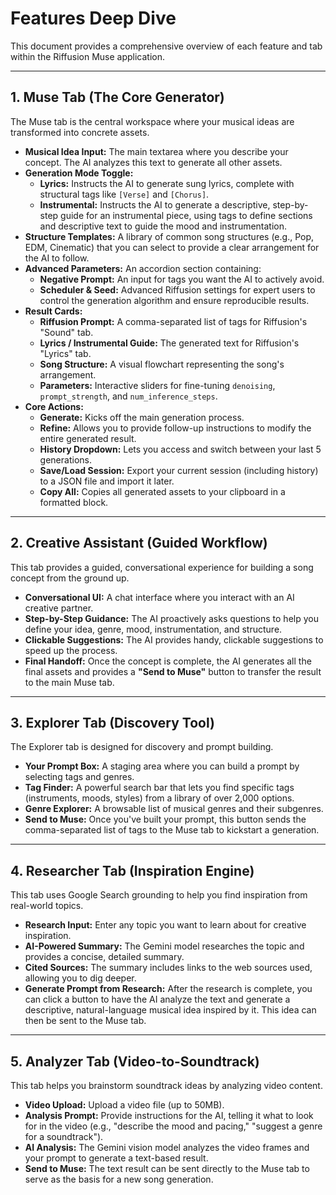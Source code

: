 # Features Deep Dive

This document provides a comprehensive overview of each feature and tab within the Riffusion Muse application.

---

## 1. Muse Tab (The Core Generator)

The Muse tab is the central workspace where your musical ideas are transformed into concrete assets.

- **Musical Idea Input:** The main textarea where you describe your concept. The AI analyzes this text to generate all other assets.
- **Generation Mode Toggle:**
  - **Lyrics:** Instructs the AI to generate sung lyrics, complete with structural tags like `[Verse]` and `[Chorus]`.
  - **Instrumental:** Instructs the AI to generate a descriptive, step-by-step guide for an instrumental piece, using tags to define sections and descriptive text to guide the mood and instrumentation.
- **Structure Templates:** A library of common song structures (e.g., Pop, EDM, Cinematic) that you can select to provide a clear arrangement for the AI to follow.
- **Advanced Parameters:** An accordion section containing:
  - **Negative Prompt:** An input for tags you want the AI to actively avoid.
  - **Scheduler & Seed:** Advanced Riffusion settings for expert users to control the generation algorithm and ensure reproducible results.
- **Result Cards:**
  - **Riffusion Prompt:** A comma-separated list of tags for Riffusion's "Sound" tab.
  - **Lyrics / Instrumental Guide:** The generated text for Riffusion's "Lyrics" tab.
  - **Song Structure:** A visual flowchart representing the song's arrangement.
  - **Parameters:** Interactive sliders for fine-tuning `denoising`, `prompt_strength`, and `num_inference_steps`.
- **Core Actions:**
  - **Generate:** Kicks off the main generation process.
  - **Refine:** Allows you to provide follow-up instructions to modify the entire generated result.
  - **History Dropdown:** Lets you access and switch between your last 5 generations.
  - **Save/Load Session:** Export your current session (including history) to a JSON file and import it later.
  - **Copy All:** Copies all generated assets to your clipboard in a formatted block.

---

## 2. Creative Assistant (Guided Workflow)

This tab provides a guided, conversational experience for building a song concept from the ground up.

- **Conversational UI:** A chat interface where you interact with an AI creative partner.
- **Step-by-Step Guidance:** The AI proactively asks questions to help you define your idea, genre, mood, instrumentation, and structure.
- **Clickable Suggestions:** The AI provides handy, clickable suggestions to speed up the process.
- **Final Handoff:** Once the concept is complete, the AI generates all the final assets and provides a **"Send to Muse"** button to transfer the result to the main Muse tab.

---

## 3. Explorer Tab (Discovery Tool)

The Explorer tab is designed for discovery and prompt building.

- **Your Prompt Box:** A staging area where you can build a prompt by selecting tags and genres.
- **Tag Finder:** A powerful search bar that lets you find specific tags (instruments, moods, styles) from a library of over 2,000 options.
- **Genre Explorer:** A browsable list of musical genres and their subgenres.
- **Send to Muse:** Once you've built your prompt, this button sends the comma-separated list of tags to the Muse tab to kickstart a generation.

---

## 4. Researcher Tab (Inspiration Engine)

This tab uses Google Search grounding to help you find inspiration from real-world topics.

- **Research Input:** Enter any topic you want to learn about for creative inspiration.
- **AI-Powered Summary:** The Gemini model researches the topic and provides a concise, detailed summary.
- **Cited Sources:** The summary includes links to the web sources used, allowing you to dig deeper.
- **Generate Prompt from Research:** After the research is complete, you can click a button to have the AI analyze the text and generate a descriptive, natural-language musical idea inspired by it. This idea can then be sent to the Muse tab.

---

## 5. Analyzer Tab (Video-to-Soundtrack)

This tab helps you brainstorm soundtrack ideas by analyzing video content.

- **Video Upload:** Upload a video file (up to 50MB).
- **Analysis Prompt:** Provide instructions for the AI, telling it what to look for in the video (e.g., "describe the mood and pacing," "suggest a genre for a soundtrack").
- **AI Analysis:** The Gemini vision model analyzes the video frames and your prompt to generate a text-based result.
- **Send to Muse:** The text result can be sent directly to the Muse tab to serve as the basis for a new song generation.
